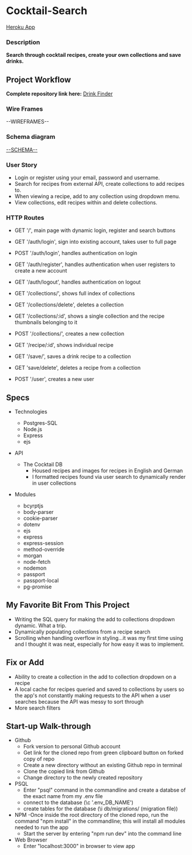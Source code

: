 # Cocktail-Search

<a href="https://blooming-journey-07077.herokuapp.com/">Heroku App</a>

### Description

**Search through cocktail recipes, create your own collections and save drinks.**

## Project Workflow

**Complete repository link here:**
<a href="https://github.com/charlotteresnick/Cocktail-Search">Drink Finder</a>

### Wire Frames
<a>--WIREFRAMES--</a>

### Schema diagram
<a href="">--SCHEMA--</a>

### User Story

- Login or register using your email, password and username. 
- Search for recipes from external API, create collections to add recipes to.
- When viewing a recipe, add to any collection using dropdown menu.
- View collections, edit recipes within and delete collections.

### HTTP Routes

- GET '/', main page with dynamic login, register and search buttons

- GET '/auth/login', sign into existing account, takes user to full page 
- POST '/auth/login', handles authentication on login
- GET '/auth/register', handles authentication when user registers to create a new account
- GET '/auth/logout', handles authentication on logout

- GET '/collections/', shows full index of collections
- GET '/collections/delete', deletes a collection
- GET '/collections/:id', shows a single collection and the recipe thumbnails belonging to it
- POST '/collections/', creates a new collection

- GET '/recipe/:id', shows individual recipe

- GET '/save/', saves a drink recipe to a collection
- GET 'save/delete', deletes a recipe from a collection

- POST '/user', creates a new user 
    

## Specs

- Technologies
    - Postgres-SQL
    - Node.js
    - Express
    - ejs

- API
    - The Cocktail DB
        - Housed recipes and images for recipes in English and German
        - I formatted recipes found via user search to dynamically render in user collections 

- Modules
    - bcyrptjs
    - body-parser
    - cookie-parser
    - dotenv
    - ejs
    - express
    - express-session
    - method-override
    - morgan
    - node-fetch
    - nodemon
    - passport
    - passport-local
    - pg-promise

## My Favorite Bit From This Project

- Writing the SQL query for making the add to collections dropdown dynamic. What a trip.
- Dynamically populating collections from a recipe search
- Scrolling when handling overflow in styling...it was my first time using and I thought it was neat, especially for how easy it was to implement.

## Fix or Add

- Ability to create a collection in the add to collection dropdown on a recipe
- A local cache for recipes queried and saved to collections by users so the app's not constantly making requests to the API when a user searches because the API was messy to sort through
- More search filters

## Start-up Walk-through

- Github
    - Fork version to personal Github account
    - Get link for the cloned repo from green clipboard button on forked copy of repo
    - Create a new directory without an existing Github repo in terminal
    - Clone the copied link from Github
    - Change directory to the newly created repository
- PSQL
    - Enter "psql" command in the commandline and create a databse of the exact name from my .env file 
    - connect to the database (\c '.env_DB_NAME')
    - create tables for the database (\i db/migrations/ (migration file))
- NPM
    -Once inside the root directory of the cloned repo, run the command "npm install" in the commandline; this will install all modules needed to run the app
    - Start the server by entering "npm run dev" into the command line
- Web Browser
    - Enter "localhost:3000" in browser to view app

